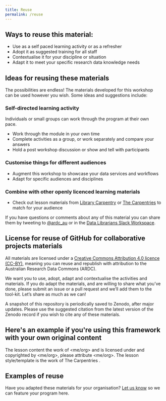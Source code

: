 ```yaml
---
title: Reuse
permalink: /reuse
---
```


## Ways to reuse this material:

-   Use as a self paced learning activity or as a refresher
-   Adopt it as suggested training for all staff
-   Contextualise it for your discipline or situation
-   Adapt it to meet your specific research data knowledge needs

## Ideas for reusing these materials

The possibilities are endless! The materials developed for this workshop
can be used however you wish. Some ideas and suggestions include:

### Self-directed learning activity

Individuals or small groups can work through the program at their own
pace.

-   Work through the module in your own time
-   Complete activities as a group, or work separately and compare your answers
-   Hold a post workshop discussion or show and tell with participants

### Customise things for different audiences

-   Augment this workshop to showcase your data services and workflows
-   Adapt for specific audiences and disciplines

### Combine with other openly licenced learning materials

-  Check out lesson materials from [Library Carpentry](https://librarycarpentry.org/lessons/) or [The Carpentries](https://carpentries.org/community-lessons/) to match for your audience


If you have questions or comments about any of this material you can share
them by tweeting to
[@ardc_au](http://www.twitter.com/@ardc_au "ARDC on Twitter") or in
the [Data Librarians
Slack Workspace](https://tiny.cc/data-librarians).

## License for reuse of GitHub for collaborative projects materials

All materials are licensed under a [Creative
Commons Attribution 4.0 licence (CC-BY)](https://creativecommons.org/licenses/by/4.0/), meaning you can reuse and republish with attribution to the
Australian Research Data Commons (ARDC).

We want you to use, adopt, adapt and contextualise the activities and
materials. If you do adapt the materials, and are willing to share what you’ve done, please
submit an issue or a pull request and we’ll add them to the
tool-kit. Let’s share as much as we can!

A snapshot of this repository is periodically saved to Zenodo, after major updates. Please use the suggested citation from the latest version of the Zenodo record if you wish to cite any of these materials.

## Here's an example if you're using this framework with your own original content

The lesson content the work of <me/org> and is licensed under <licence of choice> and copyrighted by <me/org>, please attribute <me/org>. The lesson style/template is the work of The Carpentries <link to repo>.

## Examples of reuse

Have you adapted these materials for your organisation? [Let us
know](mailto:contact@ardc.org.au) so we can feature your program here.


